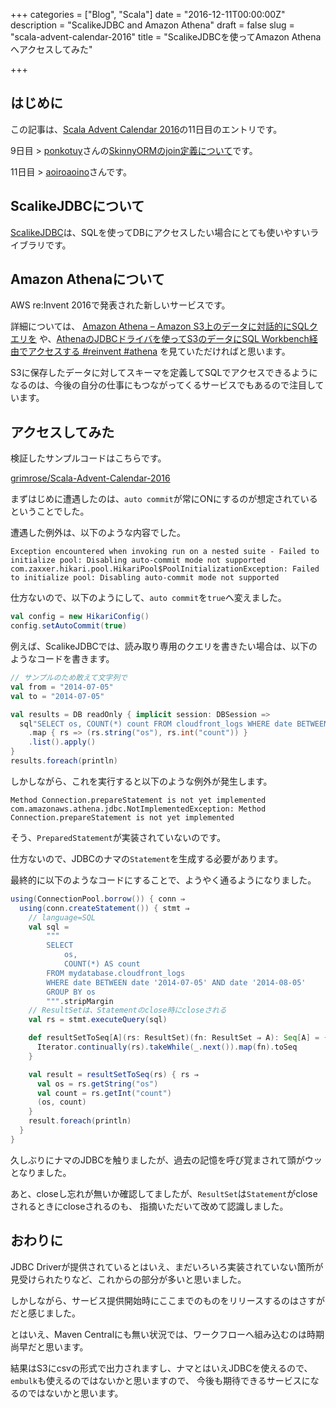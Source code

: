 +++
categories = ["Blog", "Scala"]
date = "2016-12-11T00:00:00Z"
description = "ScalikeJDBC and Amazon Athena"
draft = false
slug = "scala-advent-calendar-2016"
title = "ScalikeJDBCを使ってAmazon Athenaへアクセスしてみた"

+++

## はじめに

この記事は、[Scala Advent Calendar 2016](http://qiita.com/advent-calendar/2016/scala)の11日目のエントリです。

9日目 > [ponkotuy](http://qiita.com/ponkotuy)さんの[SkinnyORMのjoin定義について](http://qiita.com/ponkotuy/items/7a293436c68ebfca0472)です。

11日目 > [aoiroaoino](http://qiita.com/aoiroaoino)さんです。

## ScalikeJDBCについて

[ScalikeJDBC](http://scalikejdbc.org/)は、SQLを使ってDBにアクセスしたい場合にとても使いやすいライブラリです。

## Amazon Athenaについて

AWS re:Invent 2016で発表された新しいサービスです。

詳細については、
[Amazon Athena – Amazon S3上のデータに対話的にSQLクエリを](https://aws.amazon.com/jp/blogs/news/amazon-athena-interactive-sql-queries-for-data-in-amazon-s3/)
や、[AthenaのJDBCドライバを使ってS3のデータにSQL Workbench経由でアクセスする #reinvent #athena](http://dev.classmethod.jp/cloud/aws/amazon-athena-accessing-amazon-athena-with-jdbc/)
を見ていただければと思います。

S3に保存したデータに対してスキーマを定義してSQLでアクセスできるようになるのは、今後の自分の仕事にもつながってくるサービスでもあるので注目しています。

## アクセスしてみた

検証したサンプルコードはこちらです。

[grimrose/Scala-Advent-Calendar-2016](https://github.com/grimrose/Scala-Advent-Calendar-2016)

まずはじめに遭遇したのは、`auto commit`が常にONにするのが想定されているということでした。

遭遇した例外は、以下のような内容でした。

```
Exception encountered when invoking run on a nested suite - Failed to initialize pool: Disabling auto-commit mode not supported
com.zaxxer.hikari.pool.HikariPool$PoolInitializationException: Failed to initialize pool: Disabling auto-commit mode not supported
```

仕方ないので、以下のようにして、`auto commit`を`true`へ変えました。

```scala
val config = new HikariConfig()
config.setAutoCommit(true)
```

例えば、ScalikeJDBCでは、読み取り専用のクエリを書きたい場合は、以下のようなコードを書きます。

```scala
// サンプルのため敢えて文字列で
val from = "2014-07-05"
val to = "2014-07-05"

val results = DB readOnly { implicit session: DBSession =>
  sql"SELECT os, COUNT(*) count FROM cloudfront_logs WHERE date BETWEEN date ${from} AND date ${to} GROUP BY os"
    .map { rs => (rs.string("os"), rs.int("count")) }
    .list().apply()
}
results.foreach(println)
```

しかしながら、これを実行すると以下のような例外が発生します。

```
Method Connection.prepareStatement is not yet implemented
com.amazonaws.athena.jdbc.NotImplementedException: Method Connection.prepareStatement is not yet implemented
```

そう、`PreparedStatement`が実装されていないのです。

仕方ないので、JDBCのナマの`Statement`を生成する必要があります。

最終的に以下のようなコードにすることで、ようやく通るようになりました。

```scala
using(ConnectionPool.borrow()) { conn ⇒
  using(conn.createStatement()) { stmt ⇒
    // language=SQL
    val sql =
        """
        SELECT 
            os, 
            COUNT(*) AS count 
        FROM mydatabase.cloudfront_logs 
        WHERE date BETWEEN date '2014-07-05' AND date '2014-08-05' 
        GROUP BY os
        """.stripMargin
    // ResultSetは、Statementのclose時にcloseされる
    val rs = stmt.executeQuery(sql)

    def resultSetToSeq[A](rs: ResultSet)(fn: ResultSet ⇒ A): Seq[A] = {
      Iterator.continually(rs).takeWhile(_.next()).map(fn).toSeq
    }

    val result = resultSetToSeq(rs) { rs ⇒
      val os = rs.getString("os")
      val count = rs.getInt("count")
      (os, count)
    }
    result.foreach(println)
  }
}
```

久しぶりにナマのJDBCを触りましたが、過去の記憶を呼び覚まされて頭がウッとなりました。

あと、closeし忘れが無いか確認してましたが、`ResultSet`は`Statement`がcloseされるときにcloseされるのも、
指摘いただいて改めて認識しました。


## おわりに

JDBC Driverが提供されているとはいえ、まだいろいろ実装されていない箇所が見受けられたりなど、これからの部分が多いと思いました。

しかしながら、サービス提供開始時にここまでのものをリリースするのはさすがだと感じました。

とはいえ、Maven Centralにも無い状況では、ワークフローへ組み込むのは時期尚早だと思います。

結果はS3にcsvの形式で出力されますし、ナマとはいえJDBCを使えるので、`embulk`も使えるのではないかと思いますので、
今後も期待できるサービスになるのではないかと思います。
